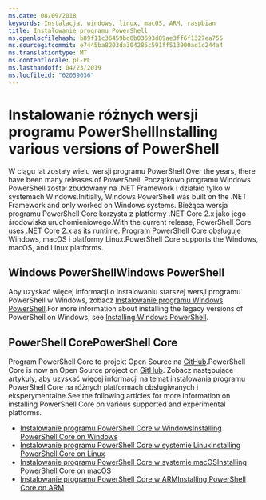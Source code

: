 ```yaml
---
ms.date: 08/09/2018
keywords: Instalacja, windows, linux, macOS, ARM, raspbian
title: Instalowanie programu PowerShell
ms.openlocfilehash: b89f11c36459bd0b03693d89ae3ff6f1327ea755
ms.sourcegitcommit: e7445ba8203da304286c591ff513900ad1c244a4
ms.translationtype: MT
ms.contentlocale: pl-PL
ms.lasthandoff: 04/23/2019
ms.locfileid: "62059036"
---
```

# <a name="installing-various-versions-of-powershell"></a><span data-ttu-id="c4da7-103">Instalowanie różnych wersji programu PowerShell</span><span class="sxs-lookup"><span data-stu-id="c4da7-103">Installing various versions of PowerShell</span></span>

<span data-ttu-id="c4da7-104">W ciągu lat zostały wielu wersji programu PowerShell.</span><span class="sxs-lookup"><span data-stu-id="c4da7-104">Over the years, there have been many releases of PowerShell.</span></span> <span data-ttu-id="c4da7-105">Początkowo programu Windows PowerShell został zbudowany na .NET Framework i działało tylko w systemach Windows.</span><span class="sxs-lookup"><span data-stu-id="c4da7-105">Initially, Windows PowerShell was built on the .NET Framework and only worked on Windows systems.</span></span> <span data-ttu-id="c4da7-106">Bieżąca wersja programu PowerShell Core korzysta z platformy .NET Core 2.x jako jego środowiska uruchomieniowego.</span><span class="sxs-lookup"><span data-stu-id="c4da7-106">With the current release, PowerShell Core uses .NET Core 2.x as its runtime.</span></span> <span data-ttu-id="c4da7-107">Program PowerShell Core obsługuje Windows, macOS i platformy Linux.</span><span class="sxs-lookup"><span data-stu-id="c4da7-107">PowerShell Core supports the Windows, macOS, and Linux platforms.</span></span>

## <a name="windows-powershell"></a><span data-ttu-id="c4da7-108">Windows PowerShell</span><span class="sxs-lookup"><span data-stu-id="c4da7-108">Windows PowerShell</span></span>

<span data-ttu-id="c4da7-109">Aby uzyskać więcej informacji o instalowaniu starszej wersji programu PowerShell w Windows, zobacz [Instalowanie programu Windows PowerShell](installing-windows-powershell.md).</span><span class="sxs-lookup"><span data-stu-id="c4da7-109">For more information about installing the legacy versions of PowerShell on Windows, see [Installing Windows PowerShell](installing-windows-powershell.md).</span></span>

## <a name="powershell-core"></a><span data-ttu-id="c4da7-110">PowerShell Core</span><span class="sxs-lookup"><span data-stu-id="c4da7-110">PowerShell Core</span></span>

<span data-ttu-id="c4da7-111">Program PowerShell Core to projekt Open Source na [GitHub](https://github.com/powershell/powershell).</span><span class="sxs-lookup"><span data-stu-id="c4da7-111">PowerShell Core is now an Open Source project on [GitHub](https://github.com/powershell/powershell).</span></span>
<span data-ttu-id="c4da7-112">Zobacz następujące artykuły, aby uzyskać więcej informacji na temat instalowania programu PowerShell Core na różnych platformach obsługiwanych i eksperymentalne.</span><span class="sxs-lookup"><span data-stu-id="c4da7-112">See the following articles for more information on installing PowerShell Core on various supported and experimental platforms.</span></span>

- [<span data-ttu-id="c4da7-113">Instalowanie programu PowerShell Core w Windows</span><span class="sxs-lookup"><span data-stu-id="c4da7-113">Installing PowerShell Core on Windows</span></span>](Installing-PowerShell-Core-on-Windows.md)
- [<span data-ttu-id="c4da7-114">Instalowanie programu PowerShell Core w systemie Linux</span><span class="sxs-lookup"><span data-stu-id="c4da7-114">Installing PowerShell Core on Linux</span></span>](Installing-PowerShell-Core-on-Linux.md)
- [<span data-ttu-id="c4da7-115">Instalowanie programu PowerShell Core w systemie macOS</span><span class="sxs-lookup"><span data-stu-id="c4da7-115">Installing PowerShell Core on macOS</span></span>](Installing-PowerShell-Core-on-macOS.md)
- [<span data-ttu-id="c4da7-116">Instalowanie programu PowerShell Core w ARM</span><span class="sxs-lookup"><span data-stu-id="c4da7-116">Installing PowerShell Core on ARM</span></span>](PowerShell-Core-on-ARM.md)
